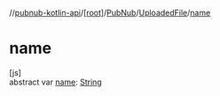 //[pubnub-kotlin-api](../../../../index.md)/[[root]](../../index.md)/[PubNub](../index.md)/[UploadedFile](index.md)/[name](name.md)

# name

[js]\
abstract var [name](name.md): [String](https://kotlinlang.org/api/latest/jvm/stdlib/kotlin-stdlib/kotlin/-string/index.html)
